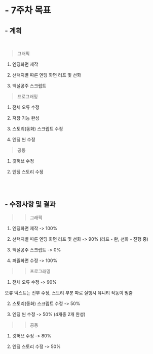# - 7주차 목표

## - 계획
<br>

> 그래픽

1. 엔딩화면 제작

2. 선택지별 따른 엔딩 화면 러프 및 선화

3. 백설공주 스크립트

> 프로그래밍    

1. 전체 오류 수정

2. 저장 기능 완성 

3. 스토리(동화) 스크립트 수정

4. 엔딩 씬 수정

> 공동
1. 깃허브 수정

2. 엔딩 스토리 수정

<br><br>

## - 수정사항 및 결과
>> 그래픽

1. 엔딩화면 제작 -> 100%

2. 선택지별 따른 엔딩 화면 러프 및 선화 -> 90% 
(러프 - 완, 선화 - 진행 중)

3. 백설공주 스크립트 -> 0%

4. 퍼즐화면 수정 -> 100%



>> 프로그래밍

1. 전체 오류 수정 -> 90%

오류 텍스트는 전부 수정, 스토리 부분 따로 실행시 유니티 작동이 멈춤

2. 스토리(동화) 스크립트 수정 -> 50% 

3. 엔딩 씬 수정 -> 50% (4개중 2개 완성)


>> 공동

1. 깃허브 수정 -> 80%

2. 엔딩 스토리 수정 -> 50%

